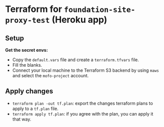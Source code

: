 # Terraform for `foundation-site-proxy-test` (Heroku app)

## Setup

**Get the secret envs:**
- Copy the `default.vars` file and create a `terraform.tfvars` file.
- Fill the blanks.
- Connect your local machine to the Terraform S3 backend by using `maws` and select the `mofo-project` account.

## Apply changes

- `terraform plan -out tf.plan`: export the changes terraform plans to apply to a `tf.plan` file.
- `terraform apply tf.plan`: if you agree with the plan, you can apply it that way.
